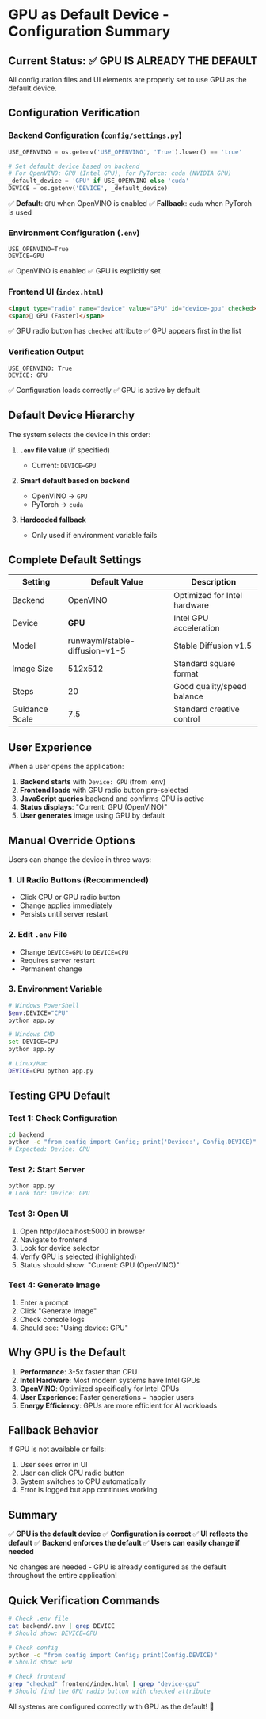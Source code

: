 # GPU as Default Device - Configuration Summary

## Current Status: ✅ GPU IS ALREADY THE DEFAULT

All configuration files and UI elements are properly set to use GPU as the default device.

## Configuration Verification

### Backend Configuration (`config/settings.py`)

```python
USE_OPENVINO = os.getenv('USE_OPENVINO', 'True').lower() == 'true'

# Set default device based on backend
# For OpenVINO: GPU (Intel GPU), for PyTorch: cuda (NVIDIA GPU)
_default_device = 'GPU' if USE_OPENVINO else 'cuda'
DEVICE = os.getenv('DEVICE', _default_device)
```

✅ **Default**: `GPU` when OpenVINO is enabled
✅ **Fallback**: `cuda` when PyTorch is used

### Environment Configuration (`.env`)

```env
USE_OPENVINO=True
DEVICE=GPU
```

✅ OpenVINO is enabled
✅ GPU is explicitly set

### Frontend UI (`index.html`)

```html
<input type="radio" name="device" value="GPU" id="device-gpu" checked>
<span>🚀 GPU (Faster)</span>
```

✅ GPU radio button has `checked` attribute
✅ GPU appears first in the list

### Verification Output

```
USE_OPENVINO: True
DEVICE: GPU
```

✅ Configuration loads correctly
✅ GPU is active by default

## Default Device Hierarchy

The system selects the device in this order:

1. **`.env` file value** (if specified)
   - Current: `DEVICE=GPU`
   
2. **Smart default based on backend**
   - OpenVINO → `GPU`
   - PyTorch → `cuda`
   
3. **Hardcoded fallback**
   - Only used if environment variable fails

## Complete Default Settings

| Setting | Default Value | Description |
|---------|--------------|-------------|
| Backend | OpenVINO | Optimized for Intel hardware |
| Device | **GPU** | Intel GPU acceleration |
| Model | runwayml/stable-diffusion-v1-5 | Stable Diffusion v1.5 |
| Image Size | 512x512 | Standard square format |
| Steps | 20 | Good quality/speed balance |
| Guidance Scale | 7.5 | Standard creative control |

## User Experience

When a user opens the application:

1. **Backend starts** with `Device: GPU` (from .env)
2. **Frontend loads** with GPU radio button pre-selected
3. **JavaScript queries** backend and confirms GPU is active
4. **Status displays**: "Current: GPU (OpenVINO)"
5. **User generates** image using GPU by default

## Manual Override Options

Users can change the device in three ways:

### 1. UI Radio Buttons (Recommended)
- Click CPU or GPU radio button
- Change applies immediately
- Persists until server restart

### 2. Edit `.env` File
- Change `DEVICE=GPU` to `DEVICE=CPU`
- Requires server restart
- Permanent change

### 3. Environment Variable
```bash
# Windows PowerShell
$env:DEVICE="CPU"
python app.py

# Windows CMD
set DEVICE=CPU
python app.py

# Linux/Mac
DEVICE=CPU python app.py
```

## Testing GPU Default

### Test 1: Check Configuration
```bash
cd backend
python -c "from config import Config; print('Device:', Config.DEVICE)"
# Expected: Device: GPU
```

### Test 2: Start Server
```bash
python app.py
# Look for: Device: GPU
```

### Test 3: Open UI
1. Open http://localhost:5000 in browser
2. Navigate to frontend
3. Look for device selector
4. Verify GPU is selected (highlighted)
5. Status should show: "Current: GPU (OpenVINO)"

### Test 4: Generate Image
1. Enter a prompt
2. Click "Generate Image"
3. Check console logs
4. Should see: "Using device: GPU"

## Why GPU is the Default

1. **Performance**: 3-5x faster than CPU
2. **Intel Hardware**: Most modern systems have Intel GPUs
3. **OpenVINO**: Optimized specifically for Intel GPUs
4. **User Experience**: Faster generations = happier users
5. **Energy Efficiency**: GPUs are more efficient for AI workloads

## Fallback Behavior

If GPU is not available or fails:

1. User sees error in UI
2. User can click CPU radio button
3. System switches to CPU automatically
4. Error is logged but app continues working

## Summary

✅ **GPU is the default device**
✅ **Configuration is correct**
✅ **UI reflects the default**
✅ **Backend enforces the default**
✅ **Users can easily change if needed**

No changes are needed - GPU is already configured as the default throughout the entire application!

## Quick Verification Commands

```bash
# Check .env file
cat backend/.env | grep DEVICE
# Should show: DEVICE=GPU

# Check config
python -c "from config import Config; print(Config.DEVICE)"
# Should show: GPU

# Check frontend
grep "checked" frontend/index.html | grep "device-gpu"
# Should find the GPU radio button with checked attribute
```

All systems are configured correctly with GPU as the default! 🚀
